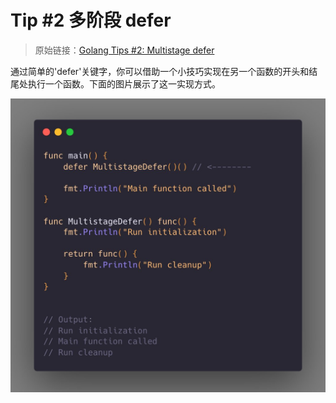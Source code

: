 # Tip #2 多阶段 defer

>  原始链接：[Golang Tips #2: Multistage defer](https://twitter.com/func25/status/1726279577327342009)
>


通过简单的'defer'关键字，你可以借助一个小技巧实现在另一个函数的开头和结尾处执行一个函数。下面的图片展示了这一实现方式。

![](./images/002/002.jpeg)
